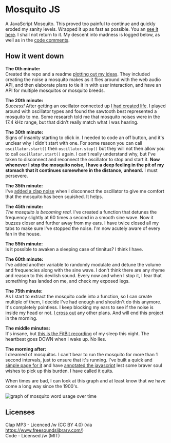 # Mosquito JS

A JavaScript Mosquito. This proved too painful to continue and quickly eroded my sanity levels. Wrapped it up as fast as possible. You an [see it here](http://tholman.com/mosquito-js). I shall not return to it. My descent into madness is logged below, as well as in the [code comments](https://github.com/tholman/mosquito-js/blob/master/mosquito/mosquito.js).

## How it went down

**The 0th minute:**  
Created the repo and a readme [plotting out my ideas](https://github.com/tholman/mosquito-js/commit/a684f6e621cc144c5d3e3dd34cb9305309476c3a). They included creating the noise a mosquito makes as it flies around with the web audio API, and then elaborate plans to tie it in with user interaction, and have an API for multiple mosquitos or mosquito breeds.

**The 20th minute:**  
*Success!* After getting an oscillator connected up [I had created life](https://github.com/tholman/mosquito-js/commit/717bee29ad464a26f73eea73a28d1fff5910b03d). I played around with oscillator types and found the sawtooth best represented a mosquito to me. Some research told me that mosquito noises were in the 17.4 kHz range, but that didn't really match what I was hearing.

**The 30th minute:**  
Signs of insanity starting to click in. I needed to code an off button, and it's unclear why I didn't start with one. For some reason you can call `oscillator.start()` then `oscillator.stop()` but they will not then allow you to call `oscillator.start()` again. I can't really understand why, but I've taken to disconnect and reconnect the oscillator to stop and start it. **Now whenever I stop the mosquito noise, I have a deep feeling in the pit of my stomach that it continues somewhere in the distance, unheard.** I must persevere.

**The 35th minute:**  
I've [added a clap noise](https://github.com/tholman/mosquito-js/commit/db4578489880e10f148218c2d319b93adcdcca9d) when I disconnect the oscillator to give me comfort that the mosquito has been squished. It helps.

**The 45th minute:**  
*The mosquito is becoming real.* I've created a function that detunes the frequency slightly at 60 times a second in a smooth sine wave. Now it buzzes closer and further away from my ears. I have twice closed all my tabs to make sure I've stopped the noise. I'm now acutely aware of every fan in the house.

**The 55th minute:**  
Is it possible to awaken a sleeping case of tinnitus? I think I have.

**The 60th minute:**  
I've added another variable to randomly modulate and detune the volume and frequencies along with the sine wave. I don't think there are any rhyme and reason to this devilish sound. Every now and when I stop it, I fear that something has landed on me, and check my exposed legs.

**The 75th minute:**  
As I start to extract the mosquito code into a function, so I can create multiple of them, I decide I've had enough and shouldn't do this anymore. It's completely pointless. I keep blocking my ears to see if the noise is inside my head or not. [I cross out](https://github.com/tholman/mosquito-js/commit/a36de0b35812a9358d4e503decb0536755259ffc) any other plans. And will end this project in the morning.

**The middle minutes:**  
It's insane, but [this is the FitBit recording](http://tholman.com/mosquito-js/sleep.png) of my sleep this night. The heartbeat goes DOWN when I wake up. No lies.

**The morning after:**  
I dreamed of mosquitos. I can't bear to run the mosquito for more than 1 second intervals, just to ensure that it's running. I've built a quick and [simple page for it](http://tholman.com/mosquito-js) and have [annotated the javascript](https://github.com/tholman/mosquito-js/blob/master/mosquito/mosquito.js) lest some braver soul wishes to pick up this burden. I have called it quits.

When times are bad, I can look at this graph and at least know that we have come a long way since the 1900's.

![graph of mosquito word usage over time](http://tholman.com/mosquito-js/mosquito-use-over-time.png)

## Licenses
Clap MP3 - Licenced /w (CC BY 4.0) (via https://www.freesoundslibrary.com/)  
Code - Licensed /w (MIT)
